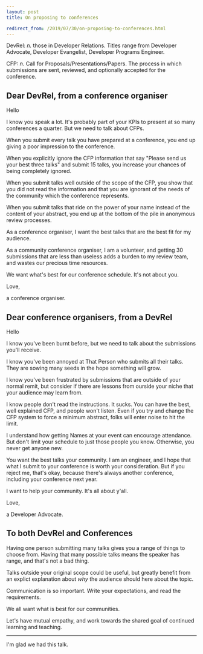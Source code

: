 ```yaml
---
layout: post
title: On proposing to conferences

redirect_from: /2019/07/30/on-proposing-to-conferences.html
---
```



DevRel: _n._ those in Developer Relations. Titles range from Developer Advocate, Developer Evangelist, Developer Programs Engineer. 

CFP: _n._ Call for Proposals/Presentations/Papers. The process in which submissions are sent, reviewed, and optionally accepted for the conference.


## Dear DevRel, from a conference organiser

Hello

I know you speak a lot. It's probably part of your KPIs to present at so many conferences a quarter. But we need to talk about CFPs. 

When you submit every talk you have prepared at a conference, you end up giving a poor impression to the conference. 

When you explicitly ignore the CFP information that say "Please send us your best three talks" and submit 15 talks, you increase your chances of being completely ignored. 

When you submit talks well outside of the scope of the CFP, you show that you did not read the information and that you are ignorant of the needs of the community which the conference represents. 

When you submit talks that ride on the power of your name instead of the content of your abstract, you end up at the bottom of the pile in anonymous review processes. 

As a conference organiser, I want the best talks that are the best fit for my audience. 

As a community conference organiser, I am a volunteer, and getting 30 submissions that are less than useless adds a burden to my review team, and wastes our precious time resources. 

We want what's best for our conference schedule. It's not about you. 

Love, 

a conference organiser.


## Dear conference organisers, from a DevRel

Hello

I know you've been burnt before, but we need to talk about the submissions you'll receive. 

I know you've been annoyed at That Person who submits all their talks. They are sowing many seeds in the hope something will grow. 

I know you've been frustrated by submissions that are outside of your normal remit, but consider if there are lessons from ourside your niche that your audience may learn from. 

I know people don't read the instructions. It sucks. You can have the best, well explained CFP, and people won't listen. Even if you try and change the CFP system to force a minimum abstract, folks will enter noise to hit the limit. 

I understand how getting Names at your event can encourage attendance. But don't limit your schedule to just those people you know. Otherwise, you never get anyone new. 

You want the best talks your community. I am an engineer, and I hope that what I submit to your conference is worth your consideration. But if you reject me, that's okay, because there's always another conference, including your conference next year. 

I want to help your community. It's all about y'all. 

Love, 

a Developer Advocate. 

## To both DevRel and Conferences

Having one person submitting many talks gives you a range of things to choose from. Having that many possible talks means the speaker has range, and that's not a bad thing.

Talks outside your original scope could be useful, but greatly benefit from an explict explanation about _why_ the audience should here about the topic. 

Communication is so important. Write your expectations, and read the requirements. 

We all want what is best for our communities. 

Let's have mutual empathy, and work towards the shared goal of continued learning and teaching. 



---


I'm glad we had this talk. 
